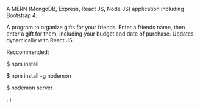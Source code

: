 A MERN (MongoDB, Express, React JS, Node JS) application including Bootstrap 4.

A program to organize gifts for your friends. Enter a friends name, then enter a gift for them, including your budget and date of purchase. Updates dynamically with React JS.

Reccommended:

$ npm install 

$ npm install -g nodemon  

$ nodemon server

: )


